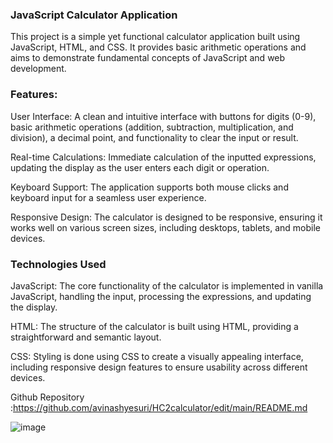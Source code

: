 ###  JavaScript Calculator Application

This project is a simple yet functional calculator application built using JavaScript, HTML, and CSS. It provides basic arithmetic operations and aims to demonstrate fundamental concepts of JavaScript and web development.

### Features:

User Interface: A clean and intuitive interface with buttons for digits (0-9), basic arithmetic operations (addition, subtraction, multiplication, and division), a decimal point, and functionality to clear the input or result.

Real-time Calculations: Immediate calculation of the inputted expressions, updating the display as the user enters each digit or operation.

Keyboard Support: The application supports both mouse clicks and keyboard input for a seamless user experience.

Responsive Design: The calculator is designed to be responsive, ensuring it works well on various screen sizes, including desktops, tablets, and mobile devices.


### Technologies Used

JavaScript: The core functionality of the calculator is implemented in vanilla JavaScript, handling the input, processing the expressions, and updating the display.

HTML: The structure of the calculator is built using HTML, providing a straightforward and semantic layout.

CSS: Styling is done using CSS to create a visually appealing interface, including responsive design features to ensure usability across different devices.


Github Repository :https://github.com/avinashyesuri/HC2calculator/edit/main/README.md

![image](https://github.com/user-attachments/assets/81f2edff-18dd-49fe-ae08-ded59e038016)

